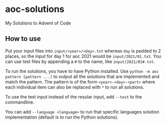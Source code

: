 # aoc-solutions
My Solutions to Advent of Code

## How to use
Put your input files into `input/<year>/<day>.txt` whereas `day` is padded to 2 places, so the input for day 1 for aoc 2021 would be `input/2021/01.txt`. You can use test files by appending a `#` to the name, like `input/2021/01#.txt`.

To run the solutions, you have to have Python installed. Use `python -m aoc pattern [pattern ...]` to output all the solutions that are implemented and match the pattern. The pattern is of the form `<year>-<day>-<part>` where each individual item can also be replaced with `*` to run all solutions.

To use the test input instead of the resular input, add `--test` to the commandline.

You can add `--language <language>` to run that specific languages solution implementation (default is to run the Python solutions).
